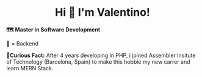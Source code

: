 <h1 align="center">Hi 👋 I'm Valentino!</h1>

<p size="20px"><b>🗺️ Master in Software Development</b></p>

<p>💓 = Backend </p>

<p>🤔<b>Curious Fact:</b> After 4 years developing in PHP, i joined Assembler Insitute of Technology (Barcelona, Spain) to make this hobbie my new carrer and learn MERN Stack.</p>
